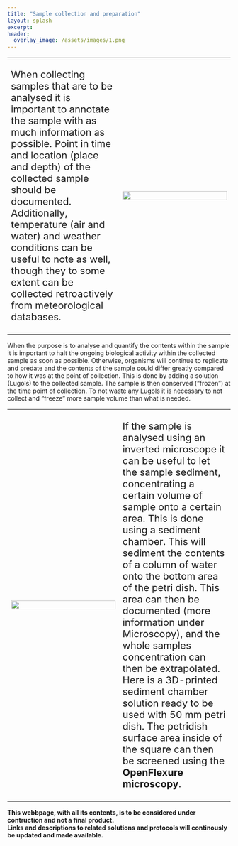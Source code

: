 ```yaml
---
title: "Sample collection and preparation"
layout: splash
excerpt: 
header:
  overlay_image: /assets/images/1.png
---
```

<style>
td, tr {
   border: none!important;
}
</style>

<table width="100%">
 <tr>
    <td width="50%"><p style="font-size:22px">When collecting samples that are to be analysed it is important to annotate the sample with as much information as possible. Point in time and location (place and depth) of the collected sample should be documented. Additionally, temperature (air and water) and weather conditions can be useful to note as well, though they to some extent can be collected retroactively from meteorological databases.</p>
</td>
    <td width="50%"><img src="/assets/images/1b_cut.png" width="100%">
</td>
</tr>
</table>


When the purpose is to analyse and quantify the contents within the sample it is important to halt the ongoing biological activity within the collected sample as soon as possible. Otherwise, organisms will continue to replicate and predate and the contents of the sample could differ greatly compared to how it was at the point of collection. This is done by adding a solution (Lugols) to the collected sample. The sample is then conserved (“frozen”) at the time point of collection. To not waste any Lugols it is necessary to not collect and “freeze” more sample volume than what is needed.


<table width="100%">
 <tr>
    <td width="50%"><img src="/assets/images/2.towerbase.png" width="100%">
    
</td>
	<td width="50%"><p style="font-size:22px">If the sample is analysed using an inverted microscope it can be useful to let the sample sediment, concentrating a certain volume of sample onto a certain area. This is done using a sediment chamber. This will sediment the contents of a column of water onto the bottom area of the petri dish. This area can then be documented (more information under Microscopy), and the whole samples concentration can then be extrapolated. Here is a 3D-printed sediment chamber solution ready to be used with 50 mm petri dish. The petridish surface area inside of the square can then be screened using the <strong>OpenFlexure microscopy</strong>.</p>
</td>
</tr>

</table>
<strong>This webbpage, with all its contents, is to be considered under contruction and not a final product.</strong>
<br>
<strong>Links and descriptions to related solutions and protocols will continously be updated and made available.</strong>













